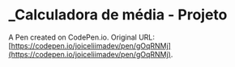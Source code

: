 # _Calculadora de média - Projeto

A Pen created on CodePen.io. Original URL: [https://codepen.io/joiceliimadev/pen/gOqRNMj](https://codepen.io/joiceliimadev/pen/gOqRNMj).


